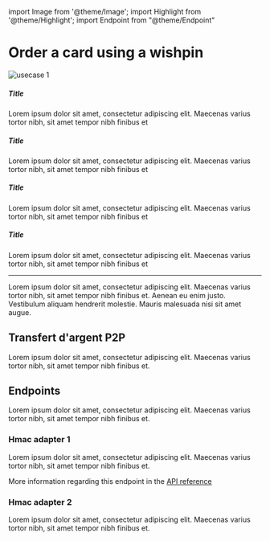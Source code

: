 import Image from '@theme/Image';
import Highlight from '@theme/Highlight';
import Endpoint from "@theme/Endpoint"

# Order a card using a wishpin

<Image src="docs/usecase-exemple-00.jpg" alt="usecase 1"/>

<Highlight>

##### Title

Lorem ipsum dolor sit amet, consectetur adipiscing elit. Maecenas varius tortor nibh, sit amet tempor nibh finibus et

</Highlight>

<Highlight type="tip">

##### Title

Lorem ipsum dolor sit amet, consectetur adipiscing elit. Maecenas varius tortor nibh, sit amet tempor nibh finibus et

</Highlight>

<Highlight type="caution">

##### Title

Lorem ipsum dolor sit amet, consectetur adipiscing elit. Maecenas varius tortor nibh, sit amet tempor nibh finibus et

</Highlight>

<Highlight type="danger">

##### Title

Lorem ipsum dolor sit amet, consectetur adipiscing elit. Maecenas varius tortor nibh, sit amet tempor nibh finibus et

</Highlight>

---

Lorem ipsum dolor sit amet, consectetur adipiscing elit. Maecenas varius tortor nibh, sit amet tempor nibh finibus et. Aenean eu enim justo. Vestibulum aliquam hendrerit molestie. Mauris malesuada nisi sit amet augue.

## Transfert d'argent P2P

Lorem ipsum dolor sit amet, consectetur adipiscing elit. Maecenas varius tortor nibh, sit amet tempor nibh finibus et.

## Endpoints

Lorem ipsum dolor sit amet, consectetur adipiscing elit. Maecenas varius tortor nibh, sit amet tempor nibh finibus et.

### Hmac adapter 1

Lorem ipsum dolor sit amet, consectetur adipiscing elit. Maecenas varius tortor nibh, sit amet tempor nibh finibus et.

More information regarding this endpoint in the [API reference](https://www.google.fr)

<Endpoint apiUrl="https://petstore.swagger.io/v2/swagger.json" path="/store/order" method="post"/>

### Hmac adapter 2

Lorem ipsum dolor sit amet, consectetur adipiscing elit. Maecenas varius tortor nibh, sit amet tempor nibh finibus et.
